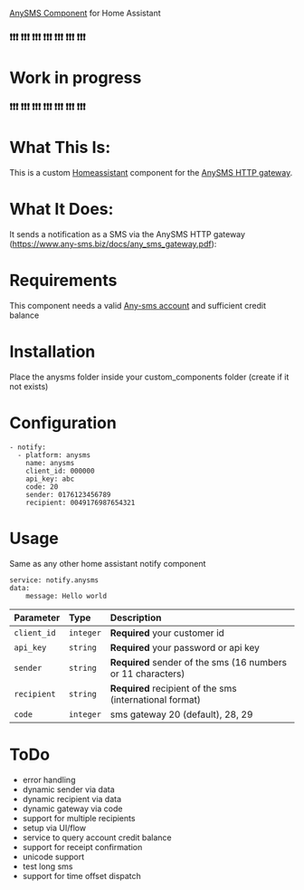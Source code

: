 [AnySMS Component](https://github.com/martinhoess/anysms) for Home Assistant
 
### ❗❗❗ ❗❗❗ ❗❗❗ ❗❗❗ ❗❗❗ ❗❗❗ ❗❗❗ 
# Work in progress
### ❗❗❗ ❗❗❗ ❗❗❗ ❗❗❗ ❗❗❗ ❗❗❗ ❗❗❗ 

# What This Is:
This is a custom [Homeassistant](https://home-assistant.io) component for the [AnySMS HTTP gateway](https://www.any-sms.info/).

# What It Does:
It sends a notification as a SMS via the AnySMS HTTP gateway (https://www.any-sms.biz/docs/any_sms_gateway.pdf):

# Requirements

This component needs a valid [Any-sms account](https://www.any-sms.info/anmelden.php) and sufficient credit balance

# Installation

Place the anysms folder inside your custom_components folder (create if it not exists)


# Configuration

```
- notify:
  - platform: anysms
    name: anysms
    client_id: 000000
    api_key: abc
    code: 20
    sender: 0176123456789
    recipient: 0049176987654321
```

# Usage

Same as any other home assistant notify component

```
service: notify.anysms
data:
    message: Hello world
```

| Parameter | Type     | Description                       |
| :-------- | :------- | :-------------------------------- |
| `client_id`      | `integer` | **Required** your customer id |
| `api_key`      | `string` | **Required** your password or api key |
| `sender`      | `string` | **Required** sender of the sms (16 numbers or 11 characters) |
| `recipient`      | `string` | **Required** recipient of the sms (international format) |
| `code`      | `integer` | sms gateway 20 (default), 28, 29 |


# ToDo
* error handling
* dynamic sender via data 
* dynamic recipient via data
* dynamic gateway via code
* support for multiple recipients
* setup via UI/flow
* service to query account credit balance
* support for receipt confirmation
* unicode support
* test long sms
* support for time offset dispatch


